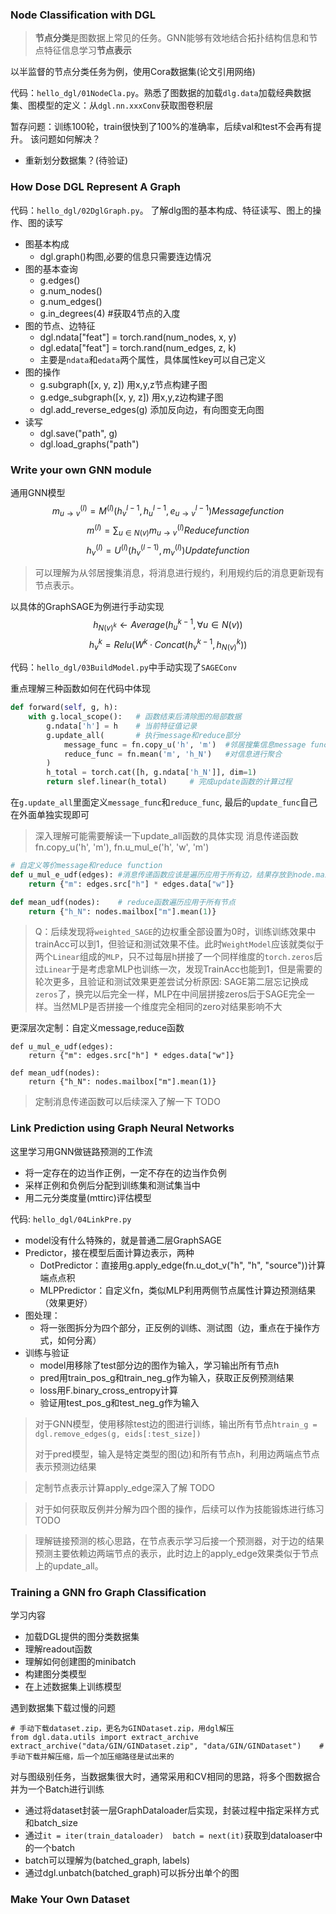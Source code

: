 ### Node Classification with DGL
> **节点分类**是图数据上常见的任务。GNN能够有效地结合拓扑结构信息和节点特征信息学习**节点表示**

以半监督的节点分类任务为例，使用Cora数据集(论文引用网络)

代码：`hello_dgl/01NodeCla.py`。熟悉了图数据的加载`dlg.data`加载经典数据集、图模型的定义：从`dgl.nn.xxxConv`获取图卷积层

暂存问题：训练100轮，train很快到了100%的准确率，后续val和test不会再有提升。
该问题如何解决？
* 重新划分数据集？(待验证)

### How Dose DGL Represent A Graph

代码：`hello_dgl/02DglGraph.py`。
了解dlg图的基本构成、特征读写、图上的操作、图的读写
* 图基本构成
    * dgl.graph()构图,必要的信息只需要连边情况
* 图的基本查询
    * g.edges()
    * g.num_nodes()
    * g.num_edges()
    * g.in_degrees(4) #获取4节点的入度
* 图的节点、边特征
    * dgl.ndata["feat"] = torch.rand(num_nodes, x, y)
    * dgl.edata["feat"] = torch.rand(num_edges, z, k)
    * 主要是`ndata`和`edata`两个属性，具体属性key可以自己定义
* 图的操作
    * g.subgraph([x, y, z]) 用x,y,z节点构建子图
    * g.edge_subgraph([x, y, z]) 用x,y,z边构建子图
    * dgl.add_reverse_edges(g) 添加反向边，有向图变无向图
* 读写
    * dgl.save("path", g)
    * dgl.load_graphs("path")

### Write your own GNN module

通用GNN模型
 $$m^{(l)}_{u \rightarrow v} = M^{(l)}(h_v^{l-1}, h_u^{l-1}, e_{u \rightarrow v}^{l-1}) Message function$$
$$m^{(l)} = \sum_{u \in N(v)} m^{(l)}_{u \rightarrow v} Reduce function$$
$$h_v^{(l)} = U^{(l)} (h_v^{(l-1)}, m_v^{(l)}) Update function$$
> 可以理解为从邻居搜集消息，将消息进行规约，利用规约后的消息更新现有节点表示。

以具体的GraphSAGE为例进行手动实现
$$h_{N(v)^k} \leftarrow Average({h_u^{k-1}, \forall u \in N(v)})$$
$$ h_v^k = Relu(W^k · Concat(h_v^{k-1}, h_{N(v)}^k))$$

代码：`hello_dgl/03BuildModel.py`中手动实现了`SAGEConv`

重点理解三种函数如何在代码中体现
```python
def forward(self, g, h):
    with g.local_scope():   # 函数结束后清除图的局部数据
        g.ndata['h'] = h    # 当前特征值记录
        g.update_all(       # 执行message和reduce部分
            message_func = fn.copy_u('h', 'm')  #邻居搜集信息message func
            reduce_func = fn.mean('m', 'h_N')   #对信息进行聚合
        )
        h_total = torch.cat([h, g.ndata['h_N']], dim=1)
        return slef.linear(h_total)     # 完成update函数的计算过程
```
在`g.update_all`里面定义`message_func`和`reduce_func`, 最后的`update_func`自己在外面单独实现即可
> 深入理解可能需要解读一下update_all函数的具体实现
> 消息传递函数fn.copy_u('h', 'm'), fn.u_mul_e('h', 'w', 'm')

```python 
# 自定义等价message和reduce function
def u_mul_e_udf(edges): #消息传递函数应该是遍历应用于所有边，结果存放到node.mailbox里面
    return {"m": edges.src["h"] * edges.data["w"]}

def mean_udf(nodes):    # reduce函数遍历应用于所有节点
    return {"h_N": nodes.mailbox["m"].mean(1)}
```

>Q：后续发现将`weighted_SAGE`的边权重全部设置为0时，训练训练效果中trainAcc可以到1，但验证和测试效果不佳。此时`WeightModel`应该就类似于两个`Linear`组成的`MLP`，只不过每层h拼接了一个同样维度的`torch.zeros`后过`Linear`于是考虑拿MLP也训练一次，发现TrainAcc也能到1，但是需要的轮次更多，且验证和测试效果更差尝试分析原因: SAGE第二层忘记换成`zeros`了，换完以后完全一样，MLP在中间层拼接zeros后于SAGE完全一样。当然MLP是否拼接一个维度完全相同的zero对结果影响不大

更深层次定制：自定义message,reduce函数
```
def u_mul_e_udf(edges):
    return {"m": edges.src["h"] * edges.data["w"]}

def mean_udf(nodes):
    return {"h_N": nodes.mailbox["m"].mean(1)}
```
> 定制消息传递函数可以后续深入了解一下 TODO

### Link Prediction using Graph Neural Networks

这里学习用GNN做链路预测的工作流
* 将一定存在的边当作正例，一定不存在的边当作负例
* 采样正例和负例后分配到训练集和测试集当中
* 用二元分类度量(mttirc)评估模型

代码: `hello_dgl/04LinkPre.py`

* model没有什么特殊的，就是普通二层GraphSAGE
* Predictor，接在模型后面计算边表示，两种
    * DotPredictor：直接用g.apply_edge(fn.u_dot_v("h", "h", "source"))计算端点点积
    * MLPPredictor：自定义fn，类似MLP利用两侧节点属性计算边预测结果（效果更好）
* 图处理：
    * 将一张图拆分为四个部分，正反例的训练、测试图（边，重点在于操作方式，如何分离）
* 训练与验证
    * model用移除了test部分边的图作为输入，学习输出所有节点h
    * pred用train_pos_g和train_neg_g作为输入，获取正反例预测结果
    * loss用F.binary_cross_entropy计算
    * 验证用test_pos_g和test_neg_g作为输入
> 对于GNN模型，使用移除test边的图进行训练，输出所有节点h`train_g = dgl.remove_edges(g, eids[:test_size])`
>
> 对于pred模型，输入是特定类型的图(边)和所有节点h，利用边两端点节点表示预测边结果

> 定制节点表示计算apply_edge深入了解 TODO

> 对于如何获取反例并分解为四个图的操作，后续可以作为技能锻炼进行练习 TODO

> 理解链接预测的核心思路，在节点表示学习后接一个预测器，对于边的结果预测主要依赖边两端节点的表示，此时边上的apply_edge效果类似于节点上的update_all。

### Training a GNN fro Graph Classification

学习内容
* 加载DGL提供的图分类数据集
* 理解readout函数
* 理解如何创建图的minibatch
* 构建图分类模型
* 在上述数据集上训练模型

遇到数据集下载过慢的问题
```pthon
# 手动下载dataset.zip，更名为GINDataset.zip，用dgl解压
from dgl.data.utils import extract_archive
extract_archive("data/GIN/GINDataset.zip", "data/GIN/GINDataset")    #手动下载并解压缩，后一个加压缩路径是试出来的
```

对与图级别任务，当数据集很大时，通常采用和CV相同的思路，将多个图数据合并为一个Batch进行训练
* 通过将dataset封装一层GraphDataloader后实现，封装过程中指定采样方式和batch_size
* 通过`it = iter(train_dataloader)  batch = next(it)`获取到dataloaser中的一个batch
* batch可以理解为(batched_graph, labels)
* 通过dgl.unbatch(batched_graph)可以拆分出单个的图

### Make Your Own Dataset


